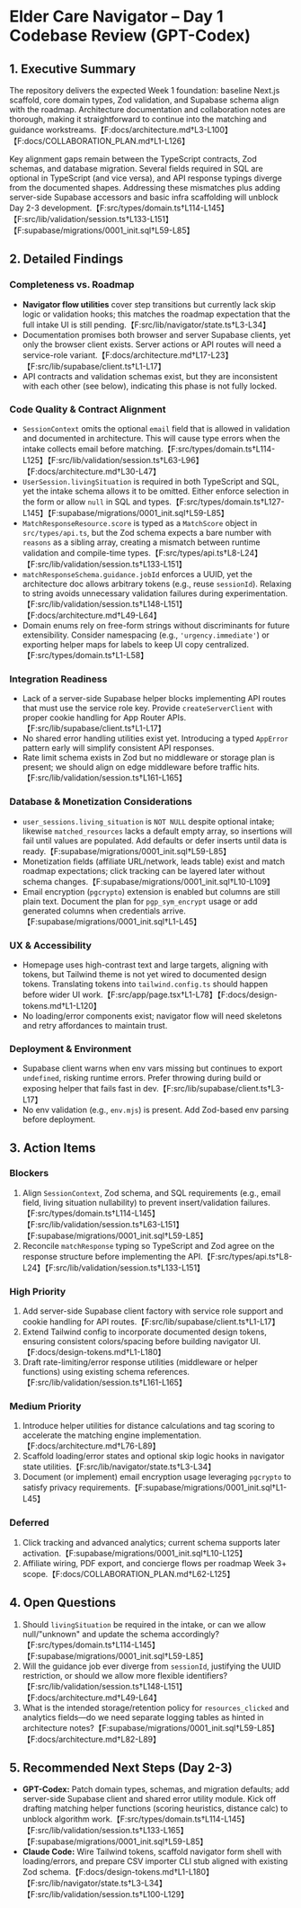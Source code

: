 # Elder Care Navigator – Day 1 Codebase Review (GPT-Codex)

## 1. Executive Summary
The repository delivers the expected Week 1 foundation: baseline Next.js scaffold, core domain types, Zod validation, and Supabase schema align with the roadmap. Architecture documentation and collaboration notes are thorough, making it straightforward to continue into the matching and guidance workstreams.【F:docs/architecture.md†L3-L100】【F:docs/COLLABORATION_PLAN.md†L1-L126】

Key alignment gaps remain between the TypeScript contracts, Zod schemas, and database migration. Several fields required in SQL are optional in TypeScript (and vice versa), and API response typings diverge from the documented shapes. Addressing these mismatches plus adding server-side Supabase accessors and basic infra scaffolding will unblock Day 2-3 development.【F:src/types/domain.ts†L114-L145】【F:src/lib/validation/session.ts†L133-L151】【F:supabase/migrations/0001_init.sql†L59-L85】

## 2. Detailed Findings
### Completeness vs. Roadmap
- **Navigator flow utilities** cover step transitions but currently lack skip logic or validation hooks; this matches the roadmap expectation that the full intake UI is still pending.【F:src/lib/navigator/state.ts†L3-L34】
- Documentation promises both browser and server Supabase clients, yet only the browser client exists. Server actions or API routes will need a service-role variant.【F:docs/architecture.md†L17-L23】【F:src/lib/supabase/client.ts†L1-L17】
- API contracts and validation schemas exist, but they are inconsistent with each other (see below), indicating this phase is not fully locked.

### Code Quality & Contract Alignment
- `SessionContext` omits the optional `email` field that is allowed in validation and documented in architecture. This will cause type errors when the intake collects email before matching.【F:src/types/domain.ts†L114-L125】【F:src/lib/validation/session.ts†L63-L96】【F:docs/architecture.md†L30-L47】
- `UserSession.livingSituation` is required in both TypeScript and SQL, yet the intake schema allows it to be omitted. Either enforce selection in the form or allow `null` in SQL and types.【F:src/types/domain.ts†L127-L145】【F:supabase/migrations/0001_init.sql†L59-L85】
- `MatchResponseResource.score` is typed as a `MatchScore` object in `src/types/api.ts`, but the Zod schema expects a bare number with `reasons` as a sibling array, creating a mismatch between runtime validation and compile-time types.【F:src/types/api.ts†L8-L24】【F:src/lib/validation/session.ts†L133-L151】
- `matchResponseSchema.guidance.jobId` enforces a UUID, yet the architecture doc allows arbitrary tokens (e.g., reuse `sessionId`). Relaxing to string avoids unnecessary validation failures during experimentation.【F:src/lib/validation/session.ts†L148-L151】【F:docs/architecture.md†L49-L64】
- Domain enums rely on free-form strings without discriminants for future extensibility. Consider namespacing (e.g., `'urgency.immediate'`) or exporting helper maps for labels to keep UI copy centralized.【F:src/types/domain.ts†L1-L58】

### Integration Readiness
- Lack of a server-side Supabase helper blocks implementing API routes that must use the service role key. Provide `createServerClient` with proper cookie handling for App Router APIs.【F:src/lib/supabase/client.ts†L1-L17】
- No shared error handling utilities exist yet. Introducing a typed `AppError` pattern early will simplify consistent API responses.
- Rate limit schema exists in Zod but no middleware or storage plan is present; we should align on edge middleware before traffic hits.【F:src/lib/validation/session.ts†L161-L165】

### Database & Monetization Considerations
- `user_sessions.living_situation` is `NOT NULL` despite optional intake; likewise `matched_resources` lacks a default empty array, so insertions will fail until values are populated. Add defaults or defer inserts until data is ready.【F:supabase/migrations/0001_init.sql†L59-L85】
- Monetization fields (affiliate URL/network, leads table) exist and match roadmap expectations; click tracking can be layered later without schema changes.【F:supabase/migrations/0001_init.sql†L10-L109】
- Email encryption (`pgcrypto`) extension is enabled but columns are still plain text. Document the plan for `pgp_sym_encrypt` usage or add generated columns when credentials arrive.【F:supabase/migrations/0001_init.sql†L1-L45】

### UX & Accessibility
- Homepage uses high-contrast text and large targets, aligning with tokens, but Tailwind theme is not yet wired to documented design tokens. Translating tokens into `tailwind.config.ts` should happen before wider UI work.【F:src/app/page.tsx†L1-L78】【F:docs/design-tokens.md†L1-L120】
- No loading/error components exist; navigator flow will need skeletons and retry affordances to maintain trust.

### Deployment & Environment
- Supabase client warns when env vars missing but continues to export `undefined`, risking runtime errors. Prefer throwing during build or exposing helper that fails fast in dev.【F:src/lib/supabase/client.ts†L3-L17】
- No env validation (e.g., `env.mjs`) is present. Add Zod-based env parsing before deployment.

## 3. Action Items
### Blockers
1. Align `SessionContext`, Zod schema, and SQL requirements (e.g., email field, living situation nullability) to prevent insert/validation failures.【F:src/types/domain.ts†L114-L145】【F:src/lib/validation/session.ts†L63-L151】【F:supabase/migrations/0001_init.sql†L59-L85】
2. Reconcile `matchResponse` typing so TypeScript and Zod agree on the response structure before implementing the API.【F:src/types/api.ts†L8-L24】【F:src/lib/validation/session.ts†L133-L151】

### High Priority
1. Add server-side Supabase client factory with service role support and cookie handling for API routes.【F:src/lib/supabase/client.ts†L1-L17】
2. Extend Tailwind config to incorporate documented design tokens, ensuring consistent colors/spacing before building navigator UI.【F:docs/design-tokens.md†L1-L180】
3. Draft rate-limiting/error response utilities (middleware or helper functions) using existing schema references.【F:src/lib/validation/session.ts†L161-L165】

### Medium Priority
1. Introduce helper utilities for distance calculations and tag scoring to accelerate the matching engine implementation.【F:docs/architecture.md†L76-L89】
2. Scaffold loading/error states and optional skip logic hooks in navigator state utilities.【F:src/lib/navigator/state.ts†L3-L34】
3. Document (or implement) email encryption usage leveraging `pgcrypto` to satisfy privacy requirements.【F:supabase/migrations/0001_init.sql†L1-L45】

### Deferred
1. Click tracking and advanced analytics; current schema supports later activation.【F:supabase/migrations/0001_init.sql†L10-L125】
2. Affiliate wiring, PDF export, and concierge flows per roadmap Week 3+ scope.【F:docs/COLLABORATION_PLAN.md†L62-L125】

## 4. Open Questions
1. Should `livingSituation` be required in the intake, or can we allow null/"unknown" and update the schema accordingly?【F:src/types/domain.ts†L114-L145】【F:supabase/migrations/0001_init.sql†L59-L85】
2. Will the guidance job ever diverge from `sessionId`, justifying the UUID restriction, or should we allow more flexible identifiers?【F:src/lib/validation/session.ts†L148-L151】【F:docs/architecture.md†L49-L64】
3. What is the intended storage/retention policy for `resources_clicked` and analytics fields—do we need separate logging tables as hinted in architecture notes?【F:supabase/migrations/0001_init.sql†L59-L85】【F:docs/architecture.md†L82-L89】

## 5. Recommended Next Steps (Day 2-3)
- **GPT-Codex:** Patch domain types, schemas, and migration defaults; add server-side Supabase client and shared error utility module. Kick off drafting matching helper functions (scoring heuristics, distance calc) to unblock algorithm work.【F:src/types/domain.ts†L114-L145】【F:src/lib/validation/session.ts†L133-L165】【F:supabase/migrations/0001_init.sql†L59-L85】
- **Claude Code:** Wire Tailwind tokens, scaffold navigator form shell with loading/errors, and prepare CSV importer CLI stub aligned with existing Zod schema.【F:docs/design-tokens.md†L1-L180】【F:src/lib/navigator/state.ts†L3-L34】【F:src/lib/validation/session.ts†L100-L129】

